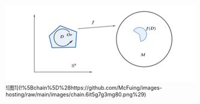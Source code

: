 <img src="https://github.com/McFuing/images-hosting/raw/main/images/chain.6it5g7g3mg80.png" alt="chain" />
![图1](!%5Bchain%5D%28https://github.com/McFuing/images-hosting/raw/main/images/chain.6it5g7g3mg80.png%29)

<!--stackedit_data:
eyJoaXN0b3J5IjpbMTUyMzg2OTEyMCwtODcyNjE3MTMwLDIyOT
M3NzgzMiwtMjA4ODc0NjYxMiw0OTc4MTg4MTAsLTczMzkyMDU5
NCwtMTAxMjYyMjkwOCwtMjA3Njg5MjE2NSwtNjQ5Nzk1MTk1XX
0=
-->